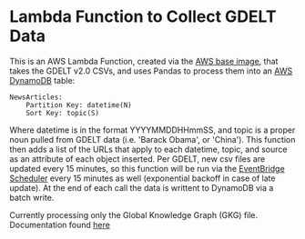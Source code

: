 # Lambda Function to Collect GDELT Data

This is an AWS Lambda Function, created via the [AWS base image](https://docs.aws.amazon.com/lambda/latest/dg/python-image.html#python-image-base), that takes the GDELT v2.0 CSVs, and uses Pandas to process them into an [AWS DynamoDB](https://aws.amazon.com/dynamodb/) table:
```
NewsArticles:
    Partition Key: datetime(N) 
    Sort Key: topic(S)
```
Where datetime is in the format YYYYMMDDHHmmSS, and topic is a proper noun pulled from GDELT data (i.e. 'Barack Obama', or 'China'). This function then adds a list of the URLs that apply to each datetime, topic, and source as an attribute of each object inserted. Per GDELT, new csv files are updated every 15 minutes, so this function will be run via the [EventBridge Scheduler](https://aws.amazon.com/eventbridge/scheduler/) every 15 minutes as well (exponential backoff in case of late update). At the end of each call the data is writtent to DynamoDB via a batch write.

Currently processing only the Global Knowledge Graph (GKG) file. Documentation found [here](https://blog.gdeltproject.org/gdelt-2-0-our-global-world-in-realtime/)
